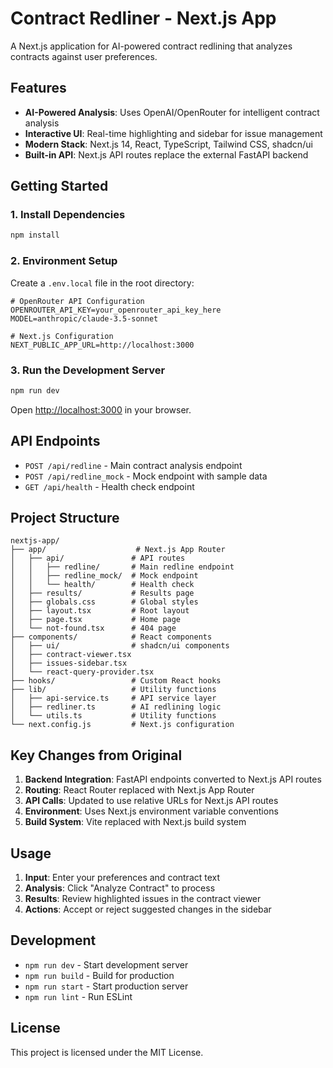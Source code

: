 # Contract Redliner - Next.js App

A Next.js application for AI-powered contract redlining that analyzes contracts against user preferences.

## Features

- **AI-Powered Analysis**: Uses OpenAI/OpenRouter for intelligent contract analysis
- **Interactive UI**: Real-time highlighting and sidebar for issue management
- **Modern Stack**: Next.js 14, React, TypeScript, Tailwind CSS, shadcn/ui
- **Built-in API**: Next.js API routes replace the external FastAPI backend

## Getting Started

### 1. Install Dependencies

```bash
npm install
```

### 2. Environment Setup

Create a `.env.local` file in the root directory:

```env
# OpenRouter API Configuration
OPENROUTER_API_KEY=your_openrouter_api_key_here
MODEL=anthropic/claude-3.5-sonnet

# Next.js Configuration
NEXT_PUBLIC_APP_URL=http://localhost:3000
```

### 3. Run the Development Server

```bash
npm run dev
```

Open [http://localhost:3000](http://localhost:3000) in your browser.

## API Endpoints

- `POST /api/redline` - Main contract analysis endpoint
- `POST /api/redline_mock` - Mock endpoint with sample data
- `GET /api/health` - Health check endpoint

## Project Structure

```
nextjs-app/
├── app/                    # Next.js App Router
│   ├── api/               # API routes
│   │   ├── redline/       # Main redline endpoint
│   │   ├── redline_mock/  # Mock endpoint
│   │   └── health/        # Health check
│   ├── results/           # Results page
│   ├── globals.css        # Global styles
│   ├── layout.tsx         # Root layout
│   ├── page.tsx           # Home page
│   └── not-found.tsx      # 404 page
├── components/            # React components
│   ├── ui/                # shadcn/ui components
│   ├── contract-viewer.tsx
│   ├── issues-sidebar.tsx
│   └── react-query-provider.tsx
├── hooks/                 # Custom React hooks
├── lib/                   # Utility functions
│   ├── api-service.ts     # API service layer
│   ├── redliner.ts        # AI redlining logic
│   └── utils.ts           # Utility functions
└── next.config.js         # Next.js configuration
```

## Key Changes from Original

1. **Backend Integration**: FastAPI endpoints converted to Next.js API routes
2. **Routing**: React Router replaced with Next.js App Router
3. **API Calls**: Updated to use relative URLs for Next.js API routes
4. **Environment**: Uses Next.js environment variable conventions
5. **Build System**: Vite replaced with Next.js build system

## Usage

1. **Input**: Enter your preferences and contract text
2. **Analysis**: Click "Analyze Contract" to process
3. **Results**: Review highlighted issues in the contract viewer
4. **Actions**: Accept or reject suggested changes in the sidebar

## Development

- `npm run dev` - Start development server
- `npm run build` - Build for production
- `npm run start` - Start production server
- `npm run lint` - Run ESLint

## License

This project is licensed under the MIT License. 